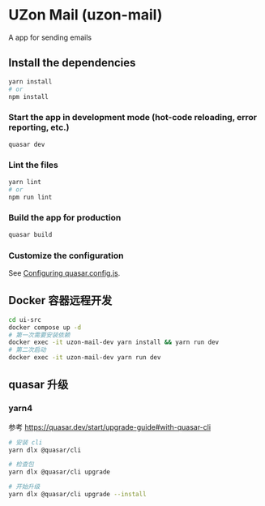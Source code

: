 # UZon Mail (uzon-mail)

A app for sending emails

## Install the dependencies
```bash
yarn install
# or
npm install
```

### Start the app in development mode (hot-code reloading, error reporting, etc.)
```bash
quasar dev
```


### Lint the files
```bash
yarn lint
# or
npm run lint
```



### Build the app for production
```bash
quasar build
```

### Customize the configuration
See [Configuring quasar.config.js](https://v2.quasar.dev/quasar-cli-vite/quasar-config-js).


## Docker 容器远程开发

``` bash
cd ui-src
docker compose up -d
# 第一次需要安装依赖
docker exec -it uzon-mail-dev yarn install && yarn run dev
# 第二次启动
docker exec -it uzon-mail-dev yarn run dev
```


## quasar 升级

### yarn4

参考 https://quasar.dev/start/upgrade-guide#with-quasar-cli
``` bash
# 安装 cli
yarn dlx @quasar/cli

# 检查包
yarn dlx @quasar/cli upgrade

# 开始升级
yarn dlx @quasar/cli upgrade --install
```
